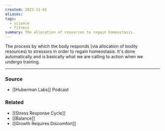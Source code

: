 ```yaml
---
created: 2023-11-01
aliases: 
tags:
  - science
  - fitness
summary: The allocation of resources to regain homeostasis.
---
```

The process by which the body responds (via allocation of bodily resources) to stressors in order to regain homeostasis. It's done automatically and is basically what we are calling to action when we undergo training. 

---
### Source
- [[Huberman Labs]] Podcast

### Related
- [[Stress Response Cycle]]
- [[Balance]]
- [[Growth Requires Discomfort]]